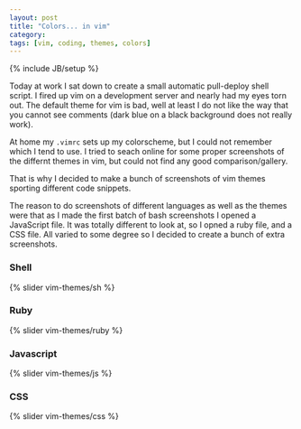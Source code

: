```yaml
---
layout: post
title: "Colors... in vim"
category: 
tags: [vim, coding, themes, colors]
---
```

{% include JB/setup %}

Today at work I sat down to create a small automatic pull-deploy shell script. 
I fired up vim on a development server and nearly had my eyes torn out.
The default theme for vim is bad, well at least I do not like the way that you cannot see comments (dark blue on a black background does not really work).

At home my `.vimrc` sets up my colorscheme, but I could not remember which I tend to use. 
I tried to seach online for some proper screenshots of the differnt themes in vim, but could not find any good comparison/gallery.

That is why I decided to make a bunch of screenshots of vim themes sporting different code snippets.

<!--more-->

The reason to do screenshots of different languages as well as the themes were that as I made the first batch of bash screenshots I opened a JavaScript file.
It was totally different to look at, so I opned a ruby file, and a CSS file.
All varied to some degree so I decided to create a bunch of extra screenshots.

### Shell

{% slider vim-themes/sh %}

### Ruby

{% slider vim-themes/ruby %}

### Javascript

{% slider vim-themes/js %}

### CSS

{% slider vim-themes/css %}

